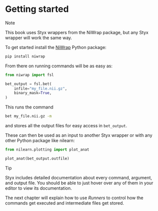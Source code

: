 # Getting started

> [!NOTE]  
> This book uses Styx wrappers from the NiWrap package, but any Styx wrapper will work the same way.

To get started install the [NiWrap](https://github.com/childmindresearch/niwrap/tree/main) Python package:

```sh
pip install niwrap
```

From there on running commands will be as easy as:

```Python
from niwrap import fsl

bet_output = fsl.bet(
    infile="my_file.nii.gz",
    binary_mask=True,
)
```

This runs the command

```sh
bet my_file.nii.gz -m
```

and stores all the output files for easy access in `bet_output`.

These can then be used as an input to another Styx wrapper or with any other Python package like nilearn:

```Python
from nilearn.plotting import plot_anat

plot_anat(bet_output.outfile)
```

> [!TIP]  
> Styx includes detailed documentation about every command, argument, and output file. You should be able to just hover over any of them in your editor to view its documentation.

The next chapter will explain how to use _Runners_ to control how the commands get executed and intermediate files get stored. 